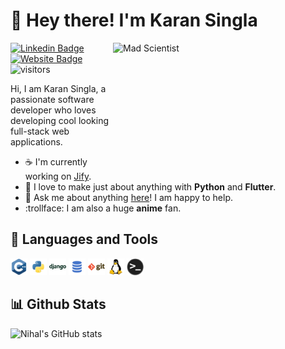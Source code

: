 # :wave: Hey there! I'm Karan Singla

<img align="right" alt="Mad Scientist" height="200" width="340" src="https://ambivalen.files.wordpress.com/2011/09/sg3.png" />

[![Linkedin Badge](https://img.shields.io/badge/LinkedIn-0077B5?flat-square&logo=linkedin&logoColor=white)](https://www.linkedin.com/in/karansingla007/)
[![Website Badge](https://img.shields.io/badge/Website-3b5998?style=flat-square&logo=google-chrome&logoColor=white)](https://about.me/singlakaran/getstarted/)
![visitors](https://visitor-badge.glitch.me/badge?page_id=codescientist703.codescientist703&style=flat-square&color=0088cc)

Hi, I am Karan Singla, a passionate software developer who loves developing cool looking full-stack web applications.

- :coffee: I'm currently working on [Jify](https://jify.co/).
- :snake: I love to make just about anything with **Python** and **Flutter**.
- :speech_balloon: Ask me about anything [here](https://www.linkedin.com/in/karansingla007/)! I am happy to help.
- :trollface: I am also a huge **anime** fan.

## :rocket: Languages and Tools

<code><img height="27" src="https://raw.githubusercontent.com/github/explore/80688e429a7d4ef2fca1e82350fe8e3517d3494d/topics/cpp/cpp.png" alt="cpp"></code>
<code><img height="27" src="https://raw.githubusercontent.com/github/explore/80688e429a7d4ef2fca1e82350fe8e3517d3494d/topics/python/python.png" alt="python"></code>
<code><img height="27" src="https://raw.githubusercontent.com/github/explore/80688e429a7d4ef2fca1e82350fe8e3517d3494d/topics/django/django.png"></code>
<code><img height="27" src="https://raw.githubusercontent.com/github/explore/80688e429a7d4ef2fca1e82350fe8e3517d3494d/topics/sql/sql.png"></code>
<code><img height="27" src="https://raw.githubusercontent.com/github/explore/80688e429a7d4ef2fca1e82350fe8e3517d3494d/topics/git/git.png"></code>
<code><img height="27" src="https://raw.githubusercontent.com/github/explore/80688e429a7d4ef2fca1e82350fe8e3517d3494d/topics/linux/linux.png"></code>
<code><img height="27" src="https://raw.githubusercontent.com/github/explore/d92924b1d925bb134e308bd29c9de6c302ed3beb/topics/terminal/terminal.png"></code>

## :bar_chart: Github Stats

![Nihal's GitHub stats](https://github-readme-stats.vercel.app/api?username=codescientist703&count_private=true&theme=react)
